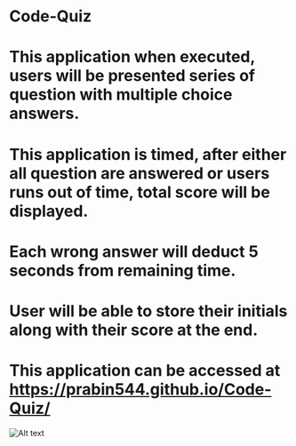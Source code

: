 # Code-Quiz
# This application when executed, users will be presented series of question with multiple choice answers.
# This application is timed, after either all question are answered or users runs out of time, total score will be displayed.
# Each wrong answer will deduct 5 seconds from remaining time.
# User will be able to store their initials along with their score at the end.
# This application can be accessed at https://prabin544.github.io/Code-Quiz/

![Alt text](/Assets/imgs/SS1.PNG?raw=true "Initial Page")
